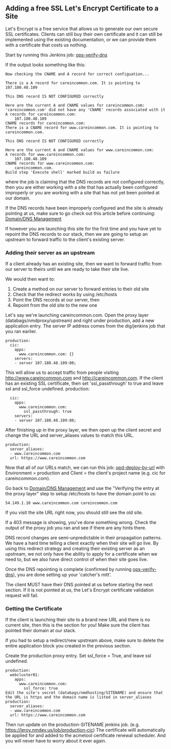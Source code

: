 ## Adding a free SSL Let's Encrypt Certificate to a Site
Let's Encrypt is a free service that allows us to generate our own secure SSL certificates. Clients can still buy their own certificate and it can still be implemented using the existing documentation, or we can provide them with a certificate that costs us nothing.

Start by running this Jenkins job: [ops-verify-dns](https://leroy.nmdev.us/job/ops-verify-dns)

If the output looks something like this:

```
Now checking the CNAME and A record for correct configuation...

There is a A record for careincommon.com. It is pointing to 107.180.48.109
 
This DNS record IS NOT CONFIGURED correctly
 
Here are the current A and CNAME values for careincommon.com:
'careincommon.com' did not have any 'CNAME' records associated with it
A records for careincommon.com:
    107.180.48.109
CNAME records for careincommon.com:
There is a CNAME record for www.careincommon.com. It is pointing to careincommon.com.
 
This DNS record IS NOT CONFIGURED correctly
 
Here are the current A and CNAME values for www.careincommon.com:
A records for www.careincommon.com:
    107.180.48.109
CNAME records for www.careincommon.com:
    careincommon.com.
Build step 'Execute shell' marked build as failure
```

where the job is claiming that the DNS records are not configured correctly, then you are either working with a site that has actually been configured improperly or you are working with a site that has not yet been pointed at our domain.

If the DNS records have been improperly configured and the site is already pointing at us, make sure to go check out this article before continuing: [Domain/DNS Management]()

If however you are launching this site for the first time and you have yet to repoint the DNS records to our stack, then we are going to setup an upstream to forward traffic to the client's existing server.

### Adding their server as an upstream
If a client already has an existing site, then we want to forward traffic from our server to theirs until we are ready to take their site live.

We would then want to:

1. Create a method on our server to forward entries to their old site
2. Check that the redirect works by using /etc/hosts
3. Point the DNS records at our server, then 
4. Repoint from the old site to the new one

Let's say we're launching careincommon.com. Open the proxy layer (databags/nmdproxy/upstream) and right under production, add a new application entry. The server IP address comes from the dig/jenkins job that you ran earlier.

```
production:
  cic:
    apps:
      www.careincommon.com: {}
    servers:
    - server 107.180.48.109:80;
```

This will allow us to accept traffic from people visiting http://www.careincommon.com and http://careincommon.com.
If the client has an existing SSL certificate, then set 'ssl_passthrough' to true and leave ssl and ssl_force undefined.
production:

```
  cic:
    apps:
      www.careincommon.com:
        ssl_passthrough: true
    servers:
    - server 107.180.48.109:80;
```

After finishing up in the proxy layer, we then open up the client secret and change the URL and server_aliases values to match this URL.

```
production:
  server_aliases:
  - www.careincommon.com
  url: https://www.careincommon.com
```
  
Now that all of our URLs match, we can run this job: [opd-deploy-by-url](https://leroy.nmdev.us/job/ops-deploy-by-url/) with Environment = production and  Client = the client's project name (e.g. cic for careincommon.com).

Go back to [Domain/DNS Management]() and use the "Verifying the entry at the proxy layer" step to setup /etc/hosts to have the domain point to us:

`54.149.1.10 www.careincommon.com careincommon.com`

If you visit the site URL right now, you should still see the old site.

If a 403 message is showing, you've done something wrong. Check the output of the proxy job you ran and see if there are any hints there.

DNS record changes are semi-unpredictable in their propagation patterns. We have a hard time telling a client exactly when their site will go live. By using this redirect strategy and creating their existing server as an upstream, we not only have the ability to apply for a certificate when we need to, but we also have direct control of when their site goes live.

Once the DNS repointing is complete (confirmed by running [ops-verify-dns](https://leroy.nmdev.us/job/ops-verify-dns)), you are done setting up your 'catcher's mitt'.

The client MUST have their DNS pointed at us before starting the next section. If it is not pointed at us, the Let's Encrypt certificate validation request will fail.

### Getting the Certificate
If the client is launching their site to a brand new URL and there is no current site, then this is the section for you!
Make sure the client has pointed their domain at our stack.

If you had to setup a redirect/new upstream above, make sure to delete the entire application block you created in the previous section.

Create the production proxy entry. Set ssl_force = True, and leave ssl undefined.

```
production:
  webcluster01:
    apps:
      www.careincommon.com:
        ssl_force: true
Edit the site's secret (databags/nmdhosting/SITENAME) and ensure that the URL is https and the domain name is listed in server_aliases
production:
  server_aliases:
  - www.careincommon.com
  url: https://www.careincommon.com
```

Then run update on the production-SITENAME jenkins job. (e.g. https://leroy.nmdev.us/job/production-cic)
The certificate willl automatically be applied for and added to the acmetool certificate renewal scheduler. And you will never have to worry about it ever again.
